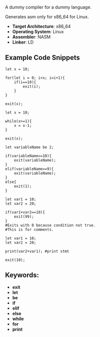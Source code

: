 A dummy compiler for a dummy language.

Generates asm only for x86_64 for Linux.

- **Target Architecture**: x86_64
- **Operating System**: Linux
- **Assembler**: NASM
- **Linker**: LD


## Example Code Snippets

```
let x = 10;

for(let i = 0; i<x; i=i+1){
    if(i==10){
        exit(i);
    }
}

exit(x);
```

```
let x = 10;

while(x>=1){
    x = x-1;
}

exit(x);
```
```
let variableName be 2;

if(variableName==10){
    exit(variableName);
}
elif(variableName==9){
    exit(variableName);
}
else{
    exit(1);
}
```
```
let var1 = 10;
let var2 = 20;

if(var1+var2==10){
    exit(99);
}
#Exits with 0 because condition not true.
#This is for comments.
```

```
let var1 = 10;
let var2 = 20;

print(var2+var1); #print stmt

exit(10);
```

## Keywords:
- **exit**
- **let**
- **be**
- **if**
- **elif**
- **else**
- **while**
- **for**
- **print**